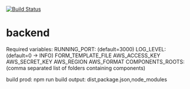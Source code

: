 [![Build Status](https://dev.azure.com/Rhinops-Sela/k8s-bootstrapper/_apis/build/status/Rhinops-Sela.backend?branchName=master)](https://dev.azure.com/Rhinops-Sela/k8s-bootstrapper/_build/latest?definitionId=3&branchName=master)

# backend

Required variables:
RUNNING_PORT: (default=3000)
LOG_LEVEL: (default=0 -> INFO)
FORM_TEMPLATE_FILE
AWS_ACCESS_KEY
AWS_SECRET_KEY
AWS_REGION
AWS_FORMAT
COMPONENTS_ROOTS: (comma separated list of folders containing components)


build prod: npm run build
output: dist,package.json,node_modules